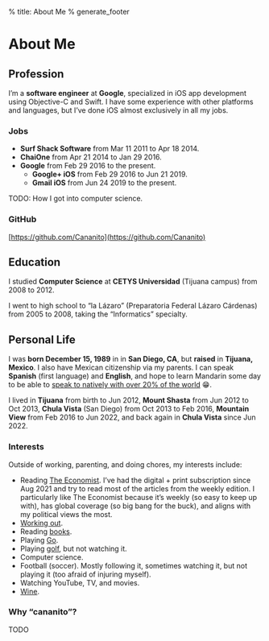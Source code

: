 % title: About Me
% generate_footer

# About Me

## Profession

I’m a **software engineer** at **Google**, specialized in iOS app development using Objective-C and Swift. I have some experience with other platforms and languages, but I’ve done iOS almost exclusively in all my jobs.

### Jobs

* **Surf Shack Software** from Mar 11 2011 to Apr 18 2014.
* **ChaiOne** from Apr 21 2014 to Jan 29 2016.
* **Google** from Feb 29 2016 to the present.
    * **Google+ iOS** from Feb 29 2016 to Jun 21 2019.
    * **Gmail iOS** from Jun 24 2019 to the present.

TODO: How I got into computer science.

### GitHub

[https://github.com/Cananito](https://github.com/Cananito)

## Education

I studied **Computer Science** at **CETYS Universidad** (Tijuana campus) from 2008 to 2012.

I went to high school to “la Lázaro” (Preparatoria Federal Lázaro Cárdenas) from 2005 to 2008, taking the “Informatics” specialty.

## Personal Life

I was **born December 15, 1989** in in **San Diego, CA**, but **raised** in **Tijuana, Mexico**. I also have Mexican citizenship via my parents. I can speak **Spanish** (first language) and **English**, and hope to learn Mandarin some day to be able to [speak to natively with over 20% of the world](https://en.wikipedia.org/wiki/List_of_languages_by_number_of_native_speakers) 😁.

I lived in **Tijuana** from birth to Jun 2012, **Mount Shasta** from Jun 2012 to Oct 2013, **Chula Vista** (San Diego) from Oct 2013 to Feb 2016, **Mountain View** from Feb 2016 to Jun 2022, and back again in **Chula Vista** since Jun 2022.

### Interests

Outside of working, parenting, and doing chores, my interests include:

* Reading [The Economist](https://www.economist.com/). I’ve had the digital + print subscription since Aug 2021 and try to read most of the articles from the weekly edition. I particularly like The Economist because it’s weekly (so easy to keep up with), has global coverage (so big bang for the buck), and aligns with my political views the most.
* [Working out](fitness.html).
* Reading [books](books.html).
* Playing [Go](go.html).
* Playing [golf](golf.html), but not watching it.
* Computer science.
* Football (soccer). Mostly following it, sometimes watching it, but not playing it (too afraid of injuring myself).
* Watching YouTube, TV, and movies.
* [Wine](wine.html).

### Why “cananito”?

TODO
